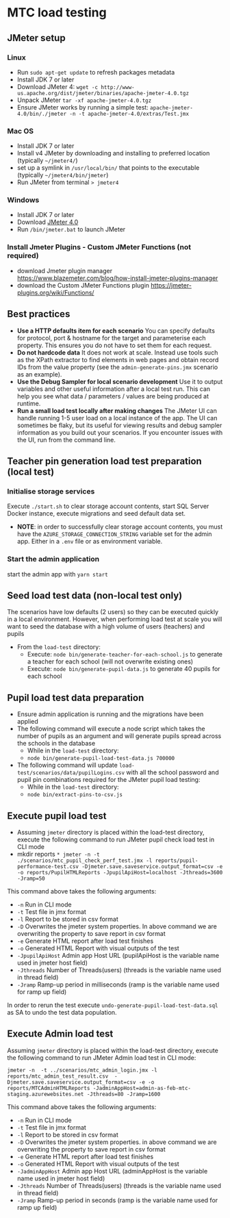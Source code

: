 # MTC load testing

## JMeter setup
### Linux
* Run `sudo apt-get update` to refresh packages metadata
* Install JDK 7 or later
* Download JMeter 4: `wget -c http://www-us.apache.org/dist/jmeter/binaries/apache-jmeter-4.0.tgz`
* Unpack JMeter `tar -xf apache-jmeter-4.0.tgz`
* Ensure JMeter works by running a simple test:
`apache-jmeter-4.0/bin/./jmeter -n -t apache-jmeter-4.0/extras/Test.jmx`

### Mac OS
* Install JDK 7 or later
* Install v4 JMeter by downloading and installing to preferred location (typically `~/jmeter4/`)
* set up a symlink in `/usr/local/bin/` that points to the executable (typically `~/jmeter4/bin/jmeter`)
* Run JMeter from terminal `> jmeter4`

### Windows
* Install JDK 7 or later
* Download [JMeter 4.0](http://www-us.apache.org/dist/jmeter/binaries/apache-jmeter-4.0.tgz)
* Run `/bin/jmeter.bat` to launch JMeter

### Install Jmeter Plugins - Custom JMeter Functions (not required)
* download Jmeter plugin manager
https://www.blazemeter.com/blog/how-install-jmeter-plugins-manager
* download the Custom JMeter Functions plugin
https://jmeter-plugins.org/wiki/Functions/

## Best practices
* **Use a HTTP defaults item for each scenario** You can specify defaults for protocol, port & hostname for the target and parameterise each property.  This ensures you do not have to set them for each request.
* **Do not hardcode data** It does not work at scale.  Instead use tools such as the XPath extractor to find elements in web pages and obtain record IDs from the value property (see the `admin-generate-pins.jmx` scenario as an example).
* **Use the Debug Sampler for local scenario development** Use it to output variables and other useful information after a local test run.  This can help you see what data / parameters / values are being produced at runtime.
* **Run a small load test locally after making changes**  The JMeter UI can handle running 1-5 user load on a local instance of the app.  The UI can sometimes be flaky, but its useful for viewing results and debug sampler information as you build out your scenarios.  If you encounter issues with the UI, run from the command line.


## Teacher pin generation load test preparation (local test)
### Initialise storage services
Execute `./start.sh` to clear storage account contents, start SQL Server Docker instance, execute migrations and seed default data set.
* **NOTE**: in order to successfully clear storage account contents, you must have the `AZURE_STORAGE_CONNECTION_STRING` variable set for the admin app.  Either in a `.env` file or as environment variable.
### Start the admin application
start the admin app with `yarn start`

## Seed load test data (non-local test only)
The scenarios have low defaults (2 users) so they can be executed quickly in a local environment.  However, when performing load test at scale you will want to seed the database with a high volume of users (teachers) and pupils
* From the `load-test` directory:
    * Execute: `node bin/generate-teacher-for-each-school.js` to generate a teacher for each school (will not overwrite existing ones)
    * Execute: `node bin/generate-pupil-data.js` to generate 40 pupils for each school

## Pupil load test data preparation
* Ensure admin application is running and the migrations have been applied
* The following command will execute a node script which takes the number of pupils as an argument and will generate pupils spread across the schools in the database
    * While in the `load-test` directory:
    * `node bin/generate-pupil-load-test-data.js 700000`
* The following command will update `load-test/scenarios/data/pupilLogins.csv` with all the school password and pupil pin combinations required for the JMeter pupil load testing:
    * While in the `load-test` directory:
    * `node bin/extract-pins-to-csv.js`

## Execute pupil load test
* Assuming `jmeter` directory is placed within the load-test directory, execute the following command to run JMeter pupil check load test in CLI mode
* mkdir reports
``* jmeter -n -t ./scenarios/mtc_pupil_check_perf_test.jmx -l reports/pupil-performance-test.csv -Djmeter.save.saveservice.output_format=csv -e -o reports/PupilHTMLReports -JpupilApiHost=localhost -Jthreads=3600 -Jramp=50
``

This command above takes the following arguments:
* `-n` Run in CLI mode
* `-t` Test file in jmx format
* `-l` Report to be stored in csv format
* `-D` Overwrites the jmeter system properties. In above command we are overwriting the property to save report in csv format
* `-e` Generate HTML report after load test finishes
* `-o` Generated HTML Report with visual outputs of the test
* `-JpupilApiHost` Admin app Host URL (pupilApiHost is the variable name used in jmeter host field)
* `-Jthreads` Number of Threads(users) (threads is the variable name used in thread field)
* `-Jramp` Ramp-up period in milliseconds (ramp is the variable name used for ramp up field)

In order to rerun the test execute `undo-generate-pupil-load-test-data.sql` as SA to undo the test data population.

## Execute Admin load test
Assuming `jmeter` directory is placed within the load-test directory, execute the following command to run JMeter Admin load test in CLI mode:

`` jmeter -n  -t ../scenarios/mtc_admin_login.jmx -l reports/mtc_admin_test_result.csv  -Djmeter.save.saveservice.output_format=csv -e -o reports/MTCAdminHTMLReports -JadminAppHost=admin-as-feb-mtc-staging.azurewebsites.net -Jthreads=80 -Jramp=1600
``

This command above takes the following arguments:
* `-n` Run in CLI mode
* `-t` Test file in jmx format
* `-l` Report to be stored in csv format
* `-D` Overwrites the jmeter system properties. in above command we are overwriting the property to save report in csv format
* `-e` Generate HTML report after load test finishes
* `-o` Generated HTML Report with visual outputs of the test
* `-JadminAppHost` Admin app Host URL (adminAppHost is the variable name used in jmeter host field)
* `-Jthreads` Number of Threads(users) (threads is the variable name used in thread field)
* `-Jramp` Ramp-up period  in seconds (ramp is the variable name used for ramp up field)
